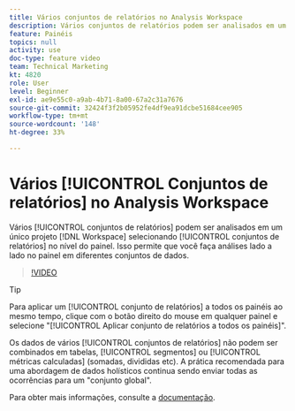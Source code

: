 ```yaml
---
title: Vários conjuntos de relatórios no Analysis Workspace
description: Vários conjuntos de relatórios podem ser analisados em um único projeto do Workspace selecionando conjuntos no nível do painel. Isso permite que você faça análises lado a lado no painel em diferentes conjuntos de dados.
feature: Painéis
topics: null
activity: use
doc-type: feature video
team: Technical Marketing
kt: 4820
role: User
level: Beginner
exl-id: ae9e55c0-a9ab-4b71-8a00-67a2c31a7676
source-git-commit: 32424f3f2b05952fe4df9ea91dcbe51684cee905
workflow-type: tm+mt
source-wordcount: '148'
ht-degree: 33%

---
```


# Vários [!UICONTROL Conjuntos de relatórios] no Analysis Workspace

Vários [!UICONTROL conjuntos de relatórios] podem ser analisados em um único projeto [!DNL Workspace] selecionando [!UICONTROL conjuntos de relatórios] no nível do painel. Isso permite que você faça análises lado a lado no painel em diferentes conjuntos de dados.

>[!VIDEO](https://video.tv.adobe.com/v/32843/?quality=12)

>[!TIP]
>
> Para aplicar um [!UICONTROL conjunto de relatórios] a todos os painéis ao mesmo tempo, clique com o botão direito do mouse em qualquer painel e selecione &quot;[!UICONTROL Aplicar conjunto de relatórios a todos os painéis]&quot;.

Os dados de vários [!UICONTROL conjuntos de relatórios] não podem ser combinados em tabelas, [!UICONTROL segmentos] ou [!UICONTROL métricas calculadas] (somadas, divididas etc). A prática recomendada para uma abordagem de dados holísticos continua sendo enviar todas as ocorrências para um &quot;conjunto global&quot;.

Para obter mais informações, consulte a [documentação](https://docs.adobe.com/content/help/pt-BR/analytics/analyze/analysis-workspace/build-workspace-project/multiple-report-suites.html).
